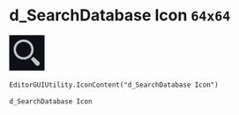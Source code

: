 # d_SearchDatabase Icon `64x64`
<img src="/img/d_SearchDatabase%20Icon.png" width=64 height=64>

``` CSharp
EditorGUIUtility.IconContent("d_SearchDatabase Icon")
```
```
d_SearchDatabase Icon
```
